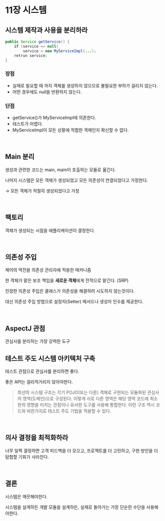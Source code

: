# 11장 시스템


## 시스템 제작과 사용을 분리하라

```java
public Service getService() {
	if (service == null)
		service = new MyServiceImpl(...);
	retrun service;
}
```

### 장점

- 실제로 필요할 때 까지 객체를 생성하지 않으므로 불필요한 부하가 걸리지 않는다.
- 어떤 경우에도 null을 반환하지 않는다.

### 단점

- getService()가 MyServiceImpl에 의존한다.
- 테스트가 어렵다.
- MyServiceImpl이 모든 상황에 적합한 객체인지 확신할 수 없다.

<br>

## Main 분리

생성과 관련한 코드는 main, main이 호출하는 모듈로 옮긴다.

나머지 시스템은 모든 객체가 생성되었고 모든 의존성이 연결되었다고 가정한다.

→ 모든 객체가 적절히 생성되었다고 가정

<br>

## 팩토리

객체가 생성되는 시점을 애플리케이션이 결정한다.

<br>

## 의존성 주입

제어의 역전을 의존성 관리자에 적용한 매커니즘

한 객체가 맡은 보조 책임을 **새로운 객체**에게 전적으로 맡긴다. (SRP)

진정한 의존성 주입은 클래스가 의존성을 해결하려 시도하지 않는것이다.

대신 의존성 주입 방법으로 설정자(Setter) 메서드나 생성자 인수를 제공한다.

<br>

## AspectJ 관점

관심사를 분리하는 가장 강력한 도구

## 테스트 주도 시스템 아키텍처 구축

테스트 관점으로 관심사를 분리하면 좋다.

좋은 API는 걸리적거리지 않아야한다.

> 최선의 시스템 구조는 각기 POJO(또는 다른) 객체로 구현되는 모듈화된 관심사의 영역(도메인)으로 구성된다. 이렇게 서로 다른 영역은 해당 영역 코드에 최소한의 영향을 미치는 관점이나 유사한 도구를 사용해 통합한다. 이런 구조 역시 코드와 마찬가지로 테스트 주도 기법을 적용할 수 있다.

<br>

## 의사 결정을 최적화하라

너무 일찍 결정하면 고객 피드백을 더 모으고, 프로젝트를 더 고민하고, 구현 방안을 더 탐험할 기회가 사라진다.

<br>

## 결론

시스템은 깨끗해야한다.

시스템을 설계하든 개발 모듈을 설계하든, 실제로 돌아가는 가장 단순한 수단을 사용해야한다.

<br>
